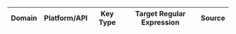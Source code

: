 |Domain|Platform/API|Key Type|Target Regular Expression|Source|
|------|------------|--------|-------------------------|------|
